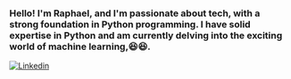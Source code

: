 ### Hello! I'm Raphael, and I'm passionate about tech, with a strong foundation in Python programming. I have solid expertise in Python and am currently delving into the exciting world of machine learning,😆😆.
[![Linkedin](https://img.shields.io/badge/LinkedIn-0077B5?style=for-the-badge&logo=linkedin&logoColor=white)](https://www.linkedin.com/in/raphael-pereira-da-silva-piloneto-bbab9b216/)

